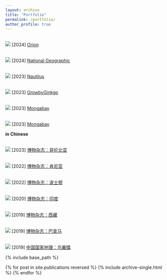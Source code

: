 ```yaml
---
layout: archive
title: "Portfolio"
permalink: /portfolio/
author_profile: true
---
```

<br/><img src='/images/Orion.png'>
[2024] [Orion](https://orionmagazine.org/product/autumn-2024/)

<br/><img src='/images/Nat_Geo_Hybrid.png'>
[2024] [National Geographic](https://www.nationalgeographic.com/science/article/oldest-hybrid-butterfly-species) 

<br/><img src='/images/Nautilus_caterpillar_fungus.png'>
[2023] [Nautilus](https://nautil.us/the-last-of-the-fungus-370460/) 

<br/><img src='/images/Leeches.png'>
[2023] [GrowbyGinkgo](https://www.growbyginkgo.com/2023/08/02/leeches-with-jobs/) 

<br/><img src='/images/Mongabay_game.png'>
[2023] [Mongabay](https://news.mongabay.com/2023/03/can-gaming-solve-a-puzzle-for-camera-trap-conservationists-commentary/)

<br/><img src='/images/Mongabay_Tibet.png'>
[2023] [Mongabay](https://news.mongabay.com/2023/06/chinas-qinghai-tibet-ecosystem-legislation-is-a-landmark-but-for-whom-commentary/#:~:text=The%20Qinghai%2DTibet%20Plateau%20Act,area%20larger%20than%20western%20Europe.) 

**in Chinese**

<br/><img src='/images/博物哥伦比亚.png'>
[2023] [博物杂志：哥伦比亚](https://drive.google.com/file/d/121_B-Sn6ezTiX33WQVHhWICTHRYAwZHB/view?pli=1)

<br/><img src='/images/博物肯尼亚.png'>
[2022] [博物杂志：肯尼亚](https://drive.google.com/file/d/1Dn-Fnj1I2tOBiCGXyUk6VRgXAfws-C44/view)

<br/><img src='/images/博物波士顿.png'>
[2022] [博物杂志：波士顿](https://drive.google.com/file/d/1oKv6RZDHFjpIh6h33JgubeFba61p9GjC/view)

<br/><img src='/images/博物印度.png'>
[2020] [博物杂志：印度](https://drive.google.com/file/d/1dGH_mkXVwpZsVafUC1EDrmGnMpU3YjGc/view)

<br/><img src='/images/博物西藏.png'>
[2019] [博物杂志：西藏](https://drive.google.com/file/d/16ZRMIbiAG7kwbN1iyIL2S55tLI_pZLU8/view)

<br/><img src='/images/博物巴拿马.png'>
[2019] [博物杂志：巴拿马](https://drive.google.com/file/d/1Ncm2N6BxQgO6DaO2sce_kGXP4vipuZMa/view)

<br/><img src='/images/中国国家地理鸟翼蝶.png'>
[2019] [中国国家地理：鸟翼蝶](https://drive.google.com/file/d/1K6J-NestGCe-fW_H7nIiTHUgj_o-hSS5/view)

{% include base_path %}

{% for post in site.publications reversed %}
  {% include archive-single.html %}
{% endfor %}
